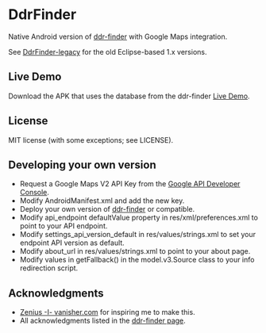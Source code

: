 DdrFinder
=========

Native Android version of [ddr-finder](https://github.com/Andrew67/ddr-finder) with Google Maps integration.

See [DdrFinder-legacy](https://github.com/Andrew67/DdrFinder-legacy) for the old Eclipse-based 1.x versions.

Live Demo
---------
Download the APK that uses the database from the ddr-finder [Live Demo](https://ddrfinder.andrew67.com/).

License
-------
MIT license (with some exceptions; see LICENSE).

Developing your own version
---------------------------
* Request a Google Maps V2 API Key from the [Google API Developer Console](https://code.google.com/apis/console/).
* Modify AndroidManifest.xml and add the new key.
* Deploy your own version of [ddr-finder](https://github.com/Andrew67/ddr-finder) or compatible.
* Modify api_endpoint defaultValue property in res/xml/preferences.xml to point to your API endpoint.
* Modify settings_api_version_default in res/values/strings.xml to set your endpoint API version as default.
* Modify about_url in res/values/strings.xml to point to your about page.
* Modify values in getFallback() in the model.v3.Source class to your info redirection script.

Acknowledgments
---------------
* [Zenius -I- vanisher.com](http://zenius-i-vanisher.com/) for inspiring me to make this.
* All acknowledgments listed in the [ddr-finder page](https://github.com/Andrew67/ddr-finder#acknowledgments).
